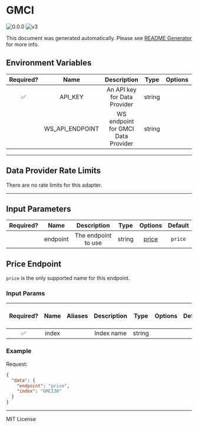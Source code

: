 # GMCI

![0.0.0](https://img.shields.io/github/package-json/v/smartcontractkit/external-adapters-js?filename=packages/sources/gmci/package.json) ![v3](https://img.shields.io/badge/framework%20version-v3-blueviolet)

This document was generated automatically. Please see [README Generator](../../scripts#readme-generator) for more info.

## Environment Variables

| Required? |      Name       |            Description             |  Type  | Options |           Default           |
| :-------: | :-------------: | :--------------------------------: | :----: | :-----: | :-------------------------: |
|    ✅     |     API_KEY     |    An API key for Data Provider    | string |         |                             |
|           | WS_API_ENDPOINT | WS endpoint for GMCI Data Provider | string |         | `wss://api.gmci.co/private` |

---

## Data Provider Rate Limits

There are no rate limits for this adapter.

---

## Input Parameters

| Required? |   Name   |     Description     |  Type  |         Options          | Default |
| :-------: | :------: | :-----------------: | :----: | :----------------------: | :-----: |
|           | endpoint | The endpoint to use | string | [price](#price-endpoint) | `price` |

## Price Endpoint

`price` is the only supported name for this endpoint.

### Input Params

| Required? | Name  | Aliases | Description |  Type  | Options | Default | Depends On | Not Valid With |
| :-------: | :---: | :-----: | :---------: | :----: | :-----: | :-----: | :--------: | :------------: |
|    ✅     | index |         | Index name  | string |         |         |            |                |

### Example

Request:

```json
{
  "data": {
    "endpoint": "price",
    "index": "GMCI30"
  }
}
```

---

MIT License
